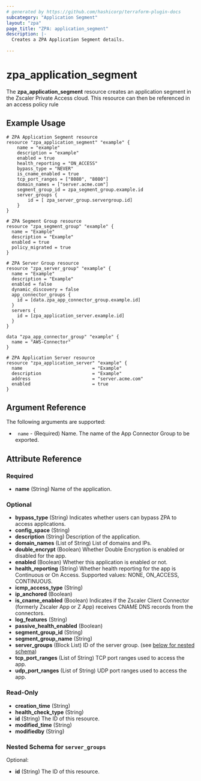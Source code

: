 ```yaml
---
# generated by https://github.com/hashicorp/terraform-plugin-docs
subcategory: "Application Segment"
layout: "zpa"
page_title: "ZPA: application_segment"
description: |-
  Creates a ZPA Application Segment details.
  
---
```

# zpa_application_segment

The **zpa_application_segment** resource creates an application segment in the Zscaler Private Access cloud. This resource can then be referenced in an access policy rule

## Example Usage

```hcl
# ZPA Application Segment resource
resource "zpa_application_segment" "example" {
    name = "example"
    description = "example"
    enabled = true
    health_reporting = "ON_ACCESS"
    bypass_type = "NEVER"
    is_cname_enabled = true
    tcp_port_ranges = ["8080", "8080"]
    domain_names = ["server.acme.com"]
    segment_group_id = zpa_segment_group.example.id
    server_groups {
        id = [ zpa_server_group.servergroup.id]
    }
}
```

```hcl
# ZPA Segment Group resource
resource "zpa_segment_group" "example" {
  name = "Example"
  description = "Example"
  enabled = true
  policy_migrated = true
}
```

```hcl
# ZPA Server Group resource
resource "zpa_server_group" "example" {
  name = "Example"
  description = "Example"
  enabled = false
  dynamic_discovery = false
  app_connector_groups {
    id = [data.zpa_app_connector_group.example.id]
  }
  servers {
    id = [zpa_application_server.example.id]
  }
}
```

```hcl
data "zpa_app_connector_group" "example" {
  name = "AWS-Connector"
}
```

```hcl
# ZPA Application Server resource
resource "zpa_application_server" "example" {
  name                          = "Example"
  description                   = "Example"
  address                       = "server.acme.com"
  enabled                       = true
}
```

## Argument Reference

The following arguments are supported:

* ` name` - (Required) Name. The name of the App Connector Group to be exported.

## Attribute Reference
### Required

- **name** (String) Name of the application.

### Optional

- **bypass_type** (String) Indicates whether users can bypass ZPA to access applications.
- **config_space** (String)
- **description** (String) Description of the application.
- **domain_names** (List of String) List of domains and IPs.
- **double_encrypt** (Boolean) Whether Double Encryption is enabled or disabled for the app.
- **enabled** (Boolean) Whether this application is enabled or not.
- **health_reporting** (String) Whether health reporting for the app is Continuous or On Access. Supported values: NONE, ON_ACCESS, CONTINUOUS.
- **icmp_access_type** (String)
- **ip_anchored** (Boolean)
- **is_cname_enabled** (Boolean) Indicates if the Zscaler Client Connector (formerly Zscaler App or Z App) receives CNAME DNS records from the connectors.
- **log_features** (String)
- **passive_health_enabled** (Boolean)
- **segment_group_id** (String)
- **segment_group_name** (String)
- **server_groups** (Block List) ID of the server group. (see [below for nested schema](#nestedblock--server_groups))
- **tcp_port_ranges** (List of String) TCP port ranges used to access the app.
- **udp_port_ranges** (List of String) UDP port ranges used to access the app.

### Read-Only

- **creation_time** (String)
- **health_check_type** (String)
- **id** (String) The ID of this resource.
- **modified_time** (String)
- **modifiedby** (String)

<a id="nestedblock--server_groups"></a>
### Nested Schema for `server_groups`

Optional:

- **id** (String) The ID of this resource.


